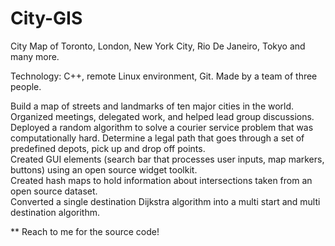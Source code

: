 # City-GIS

City Map of Toronto, London, New York City, Rio De Janeiro, Tokyo and many more.

Technology: C++, remote Linux environment, Git.
Made by a team of three people.

Build a map of streets and landmarks of ten major cities in the world.																					
Organized meetings, delegated work, and helped lead group discussions.																						
Deployed a random algorithm to solve a courier service problem that was computationally hard. Determine a legal path that goes through a set of predefined depots, pick up and drop off points.																						
Created GUI elements (search bar that processes user inputs, map markers, buttons) using an open source widget toolkit.																						
Created hash maps to hold information about intersections taken from an open source dataset.																						
Converted a single destination Dijkstra algorithm into a multi start and multi destination algorithm.

** Reach to me for the source code!
